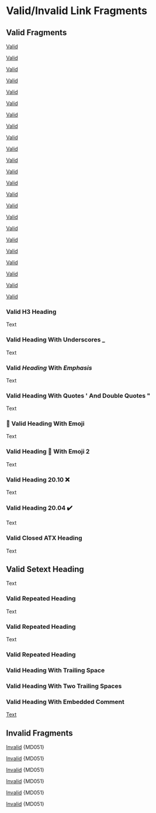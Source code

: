 # Valid/Invalid Link Fragments

## Valid Fragments

[Valid](#validinvalid-link-fragments)

[Valid](#valid-fragments)

[Valid](#valid-h3-heading)

[Valid](#valid-heading-with-underscores-_)

[Valid](#valid-heading-with-emphasis)

[Valid](#valid-heading-with-quotes--and-double-quotes-)

[Valid](#-valid-heading-with-emoji)

[Valid](#valid-heading--with-emoji-2)

[Valid](#valid-heading-2010-)

[Valid](#valid-heading-2004-%EF%B8%8F)

[Valid](#valid-closed-atx-heading)

[Valid](#valid-setext-heading)

[Valid](#valid-repeated-heading)

[Valid](#valid-repeated-heading-1)

[Valid](#valid-repeated-heading-2)

[Valid](#valid-heading-with-trailing-space-)

[Valid](#valid-heading-with-two-trailing-spaces--)

[Valid](#valid-heading-with-embedded--comment)

[Valid](#namedlink)

[Valid](#idlink)

[Valid](#myident)

[Valid](#HREFandID)

[Valid][goodref]

### Valid H3 Heading

Text

### Valid Heading With Underscores _

Text

### Valid *Heading* With _Emphasis_

Text

### Valid Heading With Quotes ' And Double Quotes "

Text

### 🚀 Valid Heading With Emoji

Text

### Valid Heading 👀 With Emoji 2

Text

### Valid Heading 20.10 ❌

Text

### Valid Heading 20.04 ✔️

Text

### Valid Closed ATX Heading ###

Text

Valid Setext Heading
--------------------

Text

### Valid Repeated Heading

Text

### Valid Repeated Heading

Text

### Valid Repeated Heading

### Valid Heading With Trailing Space <!-- comment -->

### Valid Heading With Two Trailing Spaces  <!-- comment -->

### Valid Heading With Embedded <!-- comment --> Comment

<a name="namedlink"></a>

<a id = idlink></a>

<a id="myident" name="myname"/>

<A href="https://example.com" id="HREFandID">Text</A>

[goodref]: #namedlink

## Invalid Fragments

[Invalid](#valid-heading-2004-) {MD051}

[Invalid](#valid-repeated-heading-3) {MD051}

[Invalid](#invalid-fragment) {MD051}

[Invalid](#myname) {MD051}

[Invalid](#hrefandid) {MD051}

[Invalid][badref] {MD051}

[badref]: #missing

<!-- markdownlint-configure-file {
  "emphasis-style": false,
  "heading-style": false,
  "no-duplicate-heading": false,
  "no-inline-html": false
} -->
